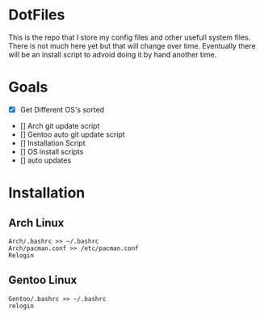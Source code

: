 # DotFiles
This is the repo that I store my config files and other usefull system files. There is not much here yet but that will change over time. Eventually there will be an install script to advoid doing it by hand another time.

# Goals
- [x] Get Different OS's sorted
- [] Arch git update script
- [] Gentoo auto git update script
- [] Installation Script
- [] OS install scripts
- [] auto updates


# Installation
## Arch Linux
```
Arch/.bashrc >> ~/.bashrc
Arch/pacman.conf >> /etc/pacman.conf
Relogin
```

## Gentoo Linux
```
Gentoo/.bashrc >> ~/.bashrc
relogin
```

